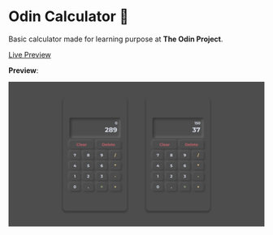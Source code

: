 # Odin Calculator 🧮

Basic calculator made for learning purpose at **The Odin Project**.

[Live Preview](https://qhungg289.github.io/odin-calculator/)

**Preview**:

![Screenshot](./asset/readme-calculator.png)
